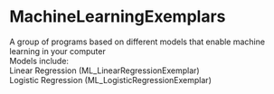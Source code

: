 # MachineLearningExemplars
A group of programs based on different models that enable machine learning in your computer
<br>
Models include:
<br>
Linear Regression (ML_LinearRegressionExemplar)
<br>
Logistic Regression (ML_LogisticRegressionExemplar)
